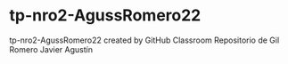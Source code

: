 # tp-nro2-AgussRomero22
tp-nro2-AgussRomero22 created by GitHub Classroom
Repositorio de Gil Romero Javier Agustín
